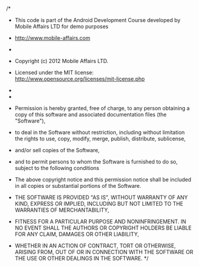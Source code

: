 /*
 * This code is part of the Android Development Course developed by Mobile Affairs LTD for demo purposes
 * http://www.mobile-affairs.com
 * 
 * Copyright (c) 2012 Mobile Affairs LTD.
 * Licensed under the MIT license: http://www.opensource.org/licenses/mit-license.php 
 *
 * 
 * Permission is hereby granted, free of charge, to any person obtaining a copy of this software and associated documentation files (the "Software"),
 * to deal in the Software without restriction, including without limitation the rights to use, copy, modify, merge, publish, distribute, sublicense,
 * and/or sell copies of the Software, 
 * and to permit persons to whom the Software is furnished to do so, subject to the following conditions
 * The above copyright notice and this permission notice shall be included in all copies or substantial portions of the Software.

 * THE SOFTWARE IS PROVIDED "AS IS", WITHOUT WARRANTY OF ANY KIND, EXPRESS OR IMPLIED, INCLUDING BUT NOT LIMITED TO THE WARRANTIES OF MERCHANTABILITY, 
 * FITNESS FOR A PARTICULAR PURPOSE AND NONINFRINGEMENT. IN NO EVENT SHALL THE AUTHORS OR COPYRIGHT HOLDERS BE LIABLE FOR ANY CLAIM, DAMAGES OR OTHER LIABILITY, 
 * WHETHER IN AN ACTION OF CONTRACT, TORT OR OTHERWISE, ARISING FROM, OUT OF OR IN CONNECTION WITH THE SOFTWARE OR THE USE OR OTHER DEALINGS IN THE SOFTWARE.
 */